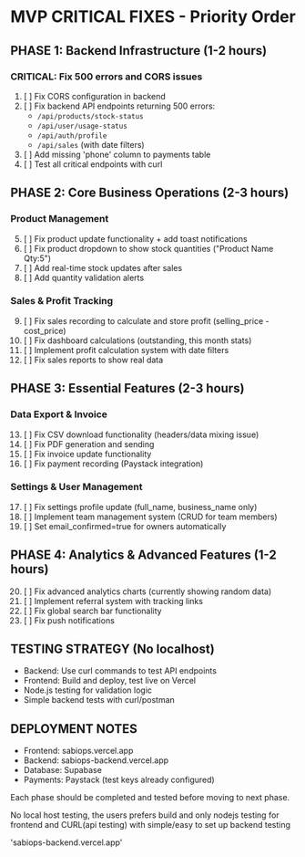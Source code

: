 # MVP CRITICAL FIXES - Priority Order

## PHASE 1: Backend Infrastructure (1-2 hours)
### CRITICAL: Fix 500 errors and CORS issues
1. [ ] Fix CORS configuration in backend
2. [ ] Fix backend API endpoints returning 500 errors:
   - `/api/products/stock-status` 
   - `/api/user/usage-status`
   - `/api/auth/profile`
   - `/api/sales` (with date filters)
3. [ ] Add missing 'phone' column to payments table
4. [ ] Test all critical endpoints with curl

## PHASE 2: Core Business Operations (2-3 hours)
### Product Management
5. [ ] Fix product update functionality + add toast notifications
6. [ ] Fix product dropdown to show stock quantities ("Product Name Qty:5")
7. [ ] Add real-time stock updates after sales
8. [ ] Add quantity validation alerts

### Sales & Profit Tracking
9. [ ] Fix sales recording to calculate and store profit (selling_price - cost_price)
10. [ ] Fix dashboard calculations (outstanding, this month stats)
11. [ ] Implement profit calculation system with date filters
12. [ ] Fix sales reports to show real data

## PHASE 3: Essential Features (2-3 hours)
### Data Export & Invoice
13. [ ] Fix CSV download functionality (headers/data mixing issue)
14. [ ] Fix PDF generation and sending
15. [ ] Fix invoice update functionality
16. [ ] Fix payment recording (Paystack integration)

### Settings & User Management
17. [ ] Fix settings profile update (full_name, business_name only)
18. [ ] Implement team management system (CRUD for team members)
19. [ ] Set email_confirmed=true for owners automatically

## PHASE 4: Analytics & Advanced Features (1-2 hours) 
20. [ ] Fix advanced analytics charts (currently showing random data)
21. [ ] Implement referral system with tracking links
22. [ ] Fix global search bar functionality
23. [ ] Fix push notifications

## TESTING STRATEGY (No localhost)
- Backend: Use curl commands to test API endpoints
- Frontend: Build and deploy, test live on Vercel
- Node.js testing for validation logic
- Simple backend tests with curl/postman

## DEPLOYMENT NOTES
- Frontend: sabiops.vercel.app
- Backend: sabiops-backend.vercel.app
- Database: Supabase
- Payments: Paystack (test keys already configured)

Each phase should be completed and tested before moving to next phase.

No local host testing, the users prefers build and only nodejs testing for frontend and CURL(api testing) with simple/easy to set up backend testing

'sabiops-backend.vercel.app'
